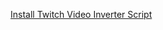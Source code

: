 [Install Twitch Video Inverter Script](https://BestestCreature.github.io/videoinverter/best-creatures-video-inverter.user.js)

